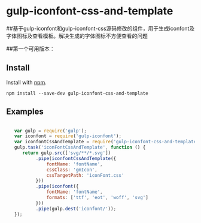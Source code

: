 # gulp-iconfont-css-and-template
##基于gulp-iconfont和gulp-iconfont-css源码修改的组件，用于生成iconfont及字体图标及查看模板。解决生成的字体图标不方便查看的问题



##第一个可用版本：

## Install

Install with [npm](https://npmjs.org/package/gulp-iconfont-css-and-template).

```
npm install --save-dev gulp-iconfont-css-and-template
```
## Examples

```js

   var gulp = require('gulp');
   var iconfont = require('gulp-iconfont');
   var iconfontCssAndTemplate = require('gulp-iconfont-css-and-template');
   gulp.task('iconFontCssAndTemplate', function () {
      return gulp.src(['svg/**/*.svg'])
           .pipe(iconfontCssAndTemplate({
               fontName: 'fontName',
               cssClass: 'gmIcon',
               cssTargetPath: 'iconFont.css'
           }))
           .pipe(iconfont({
               fontName: 'fontName',
               formats: ['ttf', 'eot', 'woff', 'svg']
           }))
           .pipe(gulp.dest('iconfont/'));
   });

```


